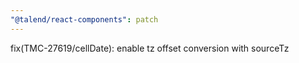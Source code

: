 ```yaml
---
"@talend/react-components": patch
---
```


fix(TMC-27619/cellDate): enable tz offset conversion with sourceTz

